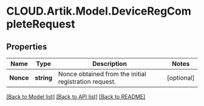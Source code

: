 # CLOUD.Artik.Model.DeviceRegCompleteRequest
## Properties

Name | Type | Description | Notes
------------ | ------------- | ------------- | -------------
**Nonce** | **string** | Nonce obtained from the initial registration request. | [optional] 

[[Back to Model list]](../README.md#documentation-for-models) [[Back to API list]](../README.md#documentation-for-api-endpoints) [[Back to README]](../README.md)

